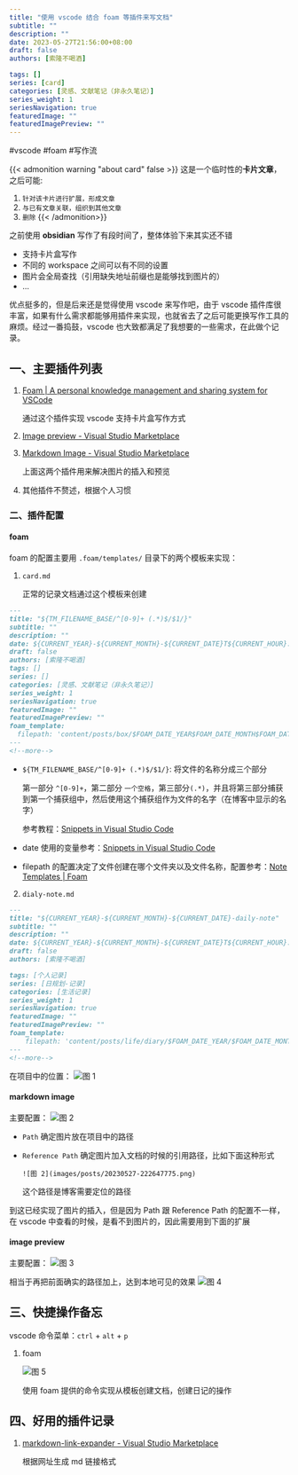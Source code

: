 ```yaml
---
title: "使用 vscode 结合 foam 等插件来写文档"
subtitle: ""
description: ""
date: 2023-05-27T21:56:00+08:00
draft: false
authors: [索隆不喝酒]

tags: []
series: [card]
categories: [灵感、文献笔记（非永久笔记）]
series_weight: 1
seriesNavigation: true
featuredImage: ""
featuredImagePreview: ""
---
```

<!--more-->
#vscode #foam #写作流

{{< admonition warning "about card" false >}}
这是一个临时性的**卡片文章**，之后可能:
1. `针对该卡片进行扩展，形成文章`
2. `与已有文章关联，组织到其他文章`
3. `删除`
{{< /admonition>}}

之前使用 **obsidian** 写作了有段时间了，整体体验下来其实还不错

- 支持卡片盒写作
- 不同的 workspace 之间可以有不同的设置
- 图片会全局查找（引用缺失地址前缀也是能够找到图片的）
- ...

优点挺多的，但是后来还是觉得使用 vscode 来写作吧，由于 vscode 插件库很丰富，如果有什么需求都能够用插件来实现，也就省去了之后可能更换写作工具的麻烦。经过一番捣鼓，vscode 也大致都满足了我想要的一些需求，在此做个记录。

## 一、主要插件列表

1. [Foam | A personal knowledge management and sharing system for VSCode](https://foambubble.github.io/foam/)

    通过这个插件实现 vscode 支持卡片盒写作方式

2. [Image preview - Visual Studio Marketplace](https://marketplace.visualstudio.com/items?itemName=kisstkondoros.vscode-gutter-preview)
3. [Markdown Image - Visual Studio Marketplace](https://marketplace.visualstudio.com/items?itemName=hancel.markdown-image)

    上面这两个插件用来解决图片的插入和预览

4. 其他插件不赘述，根据个人习惯

### 二、插件配置

#### foam

foam 的配置主要用 `.foam/templates/` 目录下的两个模板来实现：

1. `card.md`

    正常的记录文档通过这个模板来创建

```md {hl_lines=[2,5,"15-16"]}
---
title: "${TM_FILENAME_BASE/^[0-9]+ (.*)$/$1/}"
subtitle: ""
description: ""
date: ${CURRENT_YEAR}-${CURRENT_MONTH}-${CURRENT_DATE}T${CURRENT_HOUR}:${CURRENT_MINUTE}:00+08:00
draft: false
authors: [索隆不喝酒]
tags: []
series: []
categories: [灵感、文献笔记（非永久笔记）]
series_weight: 1
seriesNavigation: true
featuredImage: ""
featuredImagePreview: ""
foam_template:
  filepath: 'content/posts/box/$FOAM_DATE_YEAR$FOAM_DATE_MONTH$FOAM_DATE_DATE$FOAM_DATE_HOUR $FOAM_TITLE.md'
---
<!--more-->
```

- `${TM_FILENAME_BASE/^[0-9]+ (.*)$/$1/}`: 将文件的名称分成三个部分
  
    第一部分 `^[0-9]+`，第二部分 `一个空格`，第三部分`(.*)`，并且将第三部分捕获到第一个捕获组中，然后使用这个捕获组作为文件的名字（在博客中显示的名字）

    参考教程：[Snippets in Visual Studio Code](https://code.visualstudio.com/docs/editor/userdefinedsnippets#_variable-transforms)

- date 使用的变量参考：[Snippets in Visual Studio Code](https://code.visualstudio.com/docs/editor/userdefinedsnippets#_variables)
- filepath 的配置决定了文件创建在哪个文件夹以及文件名称，配置参考：[Note Templates | Foam](https://foambubble.github.io/foam/user/features/note-templates#example-of-relative-filepath)

2. `dialy-note.md`

```md
---
title: "${CURRENT_YEAR}-${CURRENT_MONTH}-${CURRENT_DATE}-daily-note"
subtitle: ""
description: ""
date: ${CURRENT_YEAR}-${CURRENT_MONTH}-${CURRENT_DATE}T${CURRENT_HOUR}:${CURRENT_MINUTE}:00+08:00
draft: false
authors: [索隆不喝酒]

tags: [个人记录]
series: [日规划-记录]
categories: [生活记录]
series_weight: 1
seriesNavigation: true
featuredImage: ""
featuredImagePreview: ""
foam_template:
    filepath: 'content/posts/life/diary/$FOAM_DATE_YEAR/$FOAM_DATE_MONTH/$FOAM_DATE_YEAR-$FOAM_DATE_MONTH-$FOAM_DATE_DATE-daily-note.md'
---
<!--more-->
```

在项目中的位置：
![图 1](images/posts/20230527-222259604.png)  

#### markdown image

主要配置：
![图 2](images/posts/20230527-222647775.png)  

- `Path` 确定图片放在项目中的路径
- `Reference Path` 确定图片加入文档的时候的引用路径，比如下面这种形式

    ```text
    ![图 2](images/posts/20230527-222647775.png)  
    ```

    这个路径是博客需要定位的路径

到这已经实现了图片的插入，但是因为 Path 跟 Reference Path 的配置不一样，在 vscode 中查看的时候，是看不到图片的，因此需要用到下面的扩展

#### image preview

主要配置：
![图 3](images/posts/20230527-223105626.png)  

相当于再把前面确实的路径加上，达到本地可见的效果
![图 4](images/posts/20230527-223329360.png)  


## 三、快捷操作备忘

vscode 命令菜单：`ctrl` + `alt` + `p`

1. foam

    ![图 5](images/posts/20230527-223538586.png)  

    使用 foam 提供的命令实现从模板创建文档，创建日记的操作

## 四、好用的插件记录

1. [markdown-link-expander - Visual Studio Marketplace](https://marketplace.visualstudio.com/items?itemName=skn0tt.markdown-link-expander)

    根据网址生成 md 链接格式
